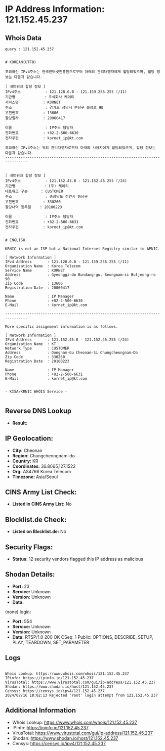 # IP Address Information: 121.152.45.237

## Whois Data
```
query : 121.152.45.237


# KOREAN(UTF8)

조회하신 IPv4주소는 한국인터넷진흥원으로부터 아래의 관리대행자에게 할당되었으며, 할당 정보는 다음과 같습니다.

[ 네트워크 할당 정보 ]
IPv4주소           : 121.128.0.0 - 121.159.255.255 (/11)
기관명             : 주식회사 케이티
서비스명           : KORNET
주소               : 경기도 성남시 분당구 불정로 90
우편번호           : 13606
할당일자           : 20060417

이름               : IP주소 담당자
전화번호           : +82-2-500-6630
전자우편           : kornet_ip@kt.com

조회하신 IPv4주소는 위의 관리대행자로부터 아래의 사용자에게 할당되었으며, 할당 정보는 다음과 같습니다.
--------------------------------------------------------------------------------


[ 네트워크 할당 정보 ]
IPv4주소           : 121.152.45.0 - 121.152.45.255 (/24)
기관명             : (주) 케이티
네트워크 구분      : CUSTOMER
주소               : 충청남도 천안시 동남구
우편번호           : 330260
할당내역 등록일    : 20180223

이름               : IP주소 담당자
전화번호           : +82-2-500-6631
전자우편           : kornet_ip@kt.com


# ENGLISH

KRNIC is not an ISP but a National Internet Registry similar to APNIC.

[ Network Information ]
IPv4 Address       : 121.128.0.0 - 121.159.255.255 (/11)
Organization Name  : Korea Telecom
Service Name       : KORNET
Address            : Gyeonggi-do Bundang-gu, Seongnam-si Buljeong-ro 90
Zip Code           : 13606
Registration Date  : 20060417

Name               : IP Manager
Phone              : +82-2-500-6630
E-Mail             : kornet_ip@kt.com

--------------------------------------------------------------------------------

More specific assignment information is as follows.

[ Network Information ]
IPv4 Address       : 121.152.45.0 - 121.152.45.255 (/24)
Organization Name  : KT
Network Type       : CUSTOMER
Address            : Dongnam-Gu Cheonan-Si Chungcheongnam-Do
Zip Code           : 330260
Registration Date  : 20180223

Name               : IP Manager
Phone              : +82-2-500-6631
E-Mail             : kornet_ip@kt.com


- KISA/KRNIC WHOIS Service -


```
## Reverse DNS Lookup
- **Result:** 

## IP Geolocation:
- **City:** Cheonan
- **Region:** Chungcheongnam-do
- **Country:** KR
- **Coordinates:** 36.8065,127.1522
- **Org:** AS4766 Korea Telecom
- **Timezone:** Asia/Seoul

## CINS Army List Check:
- **Listed in CINS Army List:** 
No

## Blocklist.de Check:
- **Listed on Blocklist.de:** 
No

## Security Flags:
- **Status:** 12 security vendors flagged this IP address as malicious

## Shodan Details:
- **Port:** 23
- **Service:** Unknown
- **Version:** Unknown
- **Data:** 
(none) login: 

- **Port:** 554
- **Service:** Unknown
- **Version:** Unknown
- **Data:** RTSP/1.0 200 OK
CSeq: 1
Public: OPTIONS, DESCRIBE, SETUP, PLAY, TEARDOWN, SET_PARAMETER



## Logs
```

Whois Lookup: https://www.whois.com/whois/121.152.45.237
IPinfo: https://ipinfo.io/121.152.45.237
VirusTotal: https://www.virustotal.com/gui/ip-address/121.152.45.237
Shodan: https://www.shodan.io/host/121.152.45.237
Censys: https://censys.io/ipv4/121.152.45.237
2024/02/16 18:02:13 Rejected 'root' login attempt from 121.152.45.237

```
## Additional Information
- Whois Lookup: https://www.whois.com/whois/121.152.45.237
- IPinfo: https://ipinfo.io/121.152.45.237
- VirusTotal: https://www.virustotal.com/gui/ip-address/121.152.45.237
- Shodan: https://www.shodan.io/host/121.152.45.237
- Censys: https://censys.io/ipv4/121.152.45.237

